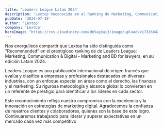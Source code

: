 ```yaml
---
title: 'Leaders League Latam 2024'
description: 'Lextop Reconocida en el Ranking de Marketing, Communication & Digital - Marketing and BD for lawyers'
pubDate: '2024-07-18'
author: 'Lextop'
company: 'Lextop'
heroImage: "https://res.cloudinary.com/dm5ag0ai3/image/upload/v1733684243/Leaders_League_2024_fijvcy.jpg"
---
```

Nos enorgullece compartir que Lextop ha sido distinguida como "Recommended" en el prestigioso ranking de de Leaders League: Marketing, Communication & Digital - Marketing and BD for lawyers, en su edición Latam 2024. 

Leaders League es una publicación internacional de origen francés que evalúa y clasifica a empresas y profesionales destacados en diversas industrias, con un enfoque especial en áreas como el derecho, las finanzas y el marketing. Su rigurosa metodología y alcance global lo convierten en un referente de prestigio para identificar a los líderes en cada sector.

Este reconocimiento refleja nuestro compromiso con la excelencia y la innovación en estrategias de marketing digital. Agradecemos la confianza de nuestros clientes y colaboradores, quienes son la base de este logro. Continuaremos trabajando para liderar y superar expectativas en un mercado cada vez más competitivo.
